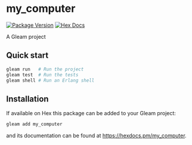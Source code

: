 # my_computer

[![Package Version](https://img.shields.io/hexpm/v/my_computer)](https://hex.pm/packages/my_computer)
[![Hex Docs](https://img.shields.io/badge/hex-docs-ffaff3)](https://hexdocs.pm/my_computer/)

A Gleam project

## Quick start

```sh
gleam run   # Run the project
gleam test  # Run the tests
gleam shell # Run an Erlang shell
```

## Installation

If available on Hex this package can be added to your Gleam project:

```sh
gleam add my_computer
```

and its documentation can be found at <https://hexdocs.pm/my_computer>.

